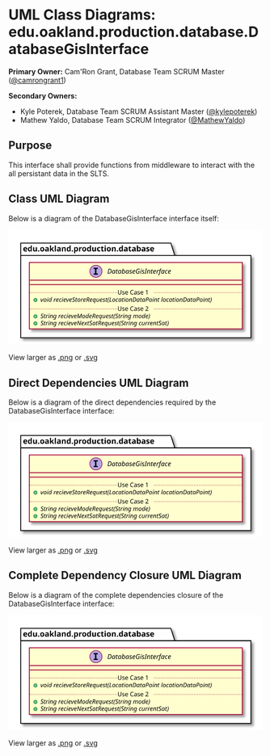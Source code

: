 # UML Class Diagrams: edu.oakland.production.database.DatabaseGisInterface

**Primary Owner:** Cam'Ron Grant, Database Team SCRUM Master ([@camrongrant1](https://github.com/camrongrant1/))

**Secondary Owners:**

- Kyle Poterek, Database Team SCRUM Assistant Master ([@kylepoterek](https://github.com/kylepoterek/))
- Mathew Yaldo, Database Team SCRUM Integrator ([@MathewYaldo](https://github.com/MathewYaldo/))

## Purpose

This interface shall provide functions from middleware to interact with the all persistant data in the SLTS.

## Class UML Diagram

Below is a diagram of the DatabaseGisInterface interface itself:

![DatabaseGisInterface](./DatabaseGisInterface.svg)

View larger as [.png](./DatabaseGisInterface.png) or [.svg](./DatabaseGisInterface.svg)

## Direct Dependencies UML Diagram

Below is a diagram of the direct dependencies required by the DatabaseGisInterface interface:

![DatabaseGisInterface Direct Dependencies](./DatabaseGisInterface_DirectDependencies.svg)

View larger as [.png](./DatabaseGisInterface_DirectDependencies.png) or [.svg](./DatabaseGisInterface_DirectDependencies.svg)

## Complete Dependency Closure UML Diagram

Below is a diagram of the complete dependencies closure of the DatabaseGisInterface interface:

![DatabaseGisInterface Dependency Closure](./DatabaseGisInterface_Closure.svg)

View larger as [.png](./DatabaseGisInterface_Closure.png) or [.svg](./DatabaseGisInterface_Closure.svg)
